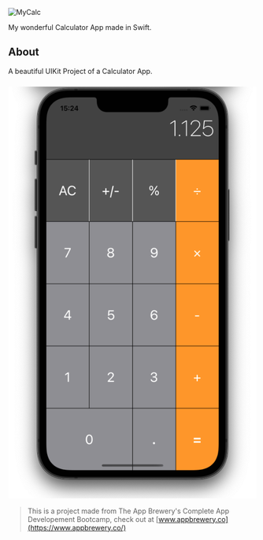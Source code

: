 ![MyCalc](https://socialify.git.ci/andremporto/MyCalc/image?description=1&forks=1&issues=1&language=1&name=1&owner=1&pattern=Signal&pulls=1&stargazers=1&theme=Auto)

My wonderful Calculator App made in Swift.

## About

A beautiful UIKit Project of a Calculator App.

###

![MyCalc Banner](Documentation/mycalcapp.png)

> This is a project made from The App Brewery's Complete App Developement Bootcamp, check out at [www.appbrewery.co](https://www.appbrewery.co/)
